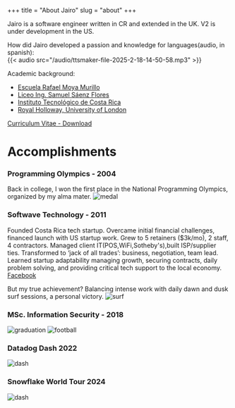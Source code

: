 +++
title = "About Jairo"
slug = "about"
+++

Jairo is a software engineer written in CR and extended in the UK. V2 is under development in the US.

How did Jairo developed a passion and knowledge for languages(audio, in spanish):  
{{< audio src="/audio/ttsmaker-file-2025-2-18-14-50-58.mp3" >}}

Academic background:

* [Escuela Rafael Moya Murillo](https://www.facebook.com/EscuelaMoya/)
* [Liceo Ing. Samuel Sáenz Flores](https://www.facebook.com/LSSF.Oficial/)
* [Instituto Tecnológico de Costa Rica](https://www.tec.ac.cr/)
* [Royal Holloway, University of London](https://www.royalholloway.ac.uk/)

[Curriculum Vitae - Download](/docs/Jairo_Guerrero_Lead_Engineer.pdf)
# Accomplishments
### Programming Olympics - 2004
Back in college, I won the first place in the National Programming Olympics, organized by my alma mater.
![medal](/images/medal.png)

### Softwave Technology - 2011 
Founded Costa Rica tech startup. Overcame initial financial challenges, financed launch with US startup work. Grew to 5 retainers ($3k/mo), 2 staff, 4 contractors. Managed client IT(POS,WiFi,Sotheby's),built ISP/supplier ties. Transformed to ‘jack of all trades’: business, negotiation, team lead. Learned startup adaptability managing growth, securing contracts, daily problem solving, and providing critical tech support to the local economy. [Facebook](https://www.facebook.com/SoftwaveTechnology)  

But my true achievement? Balancing intense work with daily dawn and dusk surf sessions, a personal victory.
![surf](/images/sunsetsurf.jpg)

### MSc. Information Security - 2018
![graduation](/images/graduation-rhul.png)
![football](/images/jairo-rhul01.jpg)



### Datadog Dash 2022
![dash](/images/dash.png)
### Snowflake World Tour 2024
![dash](/images/snowflake.png)